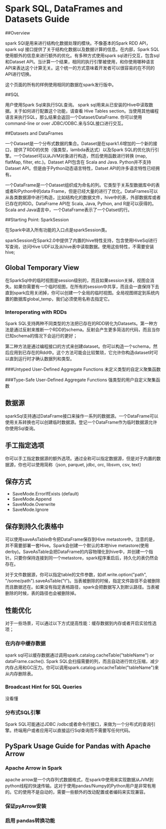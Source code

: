 # Spark SQL, DataFrames and Datasets Guide

##Overview

spark SQl是用来进行结构化数据处理的模块。不像基本的Spark RDD API，spark sql 接口提供了关于结构化数据以及数据计算的信息。在内部，Spark SQL使用额外的信息来进行额外的优化。有多种方式使用spark sql进行交互，包含sql和Dataset API。当计算一个结果，相同的执行引擎被使用，和你使用哪种语言API来表达这个计算无关。这个统一的方式意味着开发者可以很容易的在不同的API进行切换。

这个页面的所有的样例使用相同的数据在spark发行版中。

##SQL

用户使用Spark Sql来执行SQL查询。 spark sql用来从已安装的Hive中读取数据。关于如何进行配置这个功能，请查看 Hive Tables section。当使用其他编程语言来执行SQL，那么结果会返回一个Dataset/DataFrame. 你可以使用command-line or over JDBC/ODBC.来与SQL接口进行交互。

##Datasets and DataFrames

一个Dataset是一个分布式数据的集合。Dataset是在spark1.6增加的一个新的接口，提供了RDD的优势（强类型，lambda表达式）以及Spark SQL的优化执行引擎。一个Dataset可以从JVM对象进行构造，然后使用函数进行转换 (map, flatMap, filter, etc.)。Dataset API包含在 Scala and Java. Python并不支持Dataset API。但是由于Python动态语言特性，Datset API的许多语言特性已经拥有。

一个DataFrame是一个Dataset组织成为命名的列。它类型于关系型数据库中的表或者R/Python中的data Frame，但是已经大量的进行了优化。DataFrames可以从各类数据源中进行构造，比如结构化的数据文件，hive中的表，外部数据库或者已存在的RDD。DataFrame API在 Scala, Java, Python, and R是可以获得的。Scala and Java语言中，一个DataFrame表示了一个Datset的行。

##Starting Point: SparkSession

在Spark中进入所有功能的入口点是sparkSession类。

sparkSession在Spark2.0中提供了内置的hive特性支持，包含使用HiveSql进行写查询，访问Hive UDF以及从hive表中读取数据。使用这些特性，不需要安装hive;


## Global Temporary View

在SparkSql中的临时视图是session级别的，而且如果session关掉，视图会消失。如果你需要有一个临时视图，在所有的session中共享，而且会一直保持下去直到spark应用关闭掉，你可以创建一个全局的临时视图。全局视图绑定到系统内置的数据库global_temp，我们必须使用名称去指定它。

### Interoperating with RDDs

Spark SQL支持两种不同类型的方法把已存在的RDD转化为Datasets。第一种方法是通过反射来推断一个RDD的schema。反射会产生更多简洁的代码，而且当你已知schema的情况下会运行的更好；

第二种方法是通过编程接口的方式来创建dataset。你可以构造一个schema，然后应用到已存在的Rdd中。这个方法可能会比较繁琐，它允许你构造dataset时可以直到运行时才确认数据列和类型。

###Untyped User-Defined Aggregate Functions  未定义类型的自定义聚集函数


###Type-Safe User-Defined Aggregate Functions 强类型的用户自定义聚集函数

## 数据源

sparkSql支持通过DataFrame接口来操作一系列的数据源。一个DataFrame可以使用关系转换也可以创建临时数据源。登记一个DataFrame作为临时数据源允许你使用Sql查询。


## 手工指定选项

你可以手工指定数据源的额外选项。通过全称可以指定数据源，但是对于内置的数据源，你也可以使用简称（json, parquet, jdbc, orc, libsvm, csv, text）


## 保存方式

- SaveMode.ErrorIfExists (default)	
- SaveMode.Append	
- SaveMode.Overwrite	
- SaveMode.Ignore	

## 保存到持久化表格中

可以使用saveAsTable命令把DataFrame保存到Hive metastore中。注意的是，并不需要部署一套Hive。Spark会创建一个默认的本地hive metastore(使用derby)。SaveAsTable会把DataFrame的内容物理化到hive中，并创建一个指针。只要你保持连接到同一个metastore，spark程序重启后，持久化的表仍然会存在。

对于文件数据源，你可以指定table的文件参数，如df.write.option("path", "/some/path").saveAsTable("t")。当表被删除的时候，指定文件路径不会被删除而且数据还在。如果没有指定表格路径，spark会把数据写入到默认路径。当表被删除的时候，表的路径也会被删除掉。

## 性能优化

对于一些场景，可以通过以下方式提高性能：缓存数据到内存或者开启实验性选项；

### 在内存中缓存数据

spark sql可以缓存数据通过调用spark.catalog.cacheTable("tableName") or dataFrame.cache(). Spark SQL会扫描需要的列，而且自动进行优化压缩，减少内存占用和GC压力。你可以调用spark.catalog.uncacheTable("tableName")来从内存删除表。

### Broadcast Hint for SQL Queries
没看懂


### 分布式SQL引擎

Spark SQL可能通过JDBC /odbc或者命令行接口，来做为一个分布式的查询引擎。终端用户或者应用可以直接运行Sql查询而不需要写任何代码。

## PySpark Usage Guide for Pandas with Apache Arrow

### Apache Arrow in Spark

apache arrow是一个内存列式数据格式，在spark中使用来实现数据从JVM到python线程的快速传输。这对于使用pandas/Numpy的Python用户是非常有用的。它的使用不是自动的，需要一些额外的改动配置或者编码来实现兼容。

### 保证pyArrow安装

### 启用 pandas转换功能























